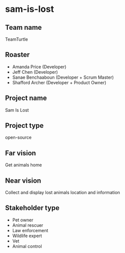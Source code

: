 # sam-is-lost

## Team name
TeamTurtle
## Roaster
* Amanda Price (Developer)
* Jeff Chen (Developer)
* Sanae Benchaaboun (Developer + Scrum Master)
* Shafford Archer (Developer + Product Owner)
## Project name
Sam Is Lost
## Project type
open-source 
## Far vision
Get animals home
## Near vision
Collect and display lost animals location and information 
## Stakeholder type
* Pet owner
* Animal rescuer 
* Law enforcement 
* Wildlife expert 
* Vet
* Animal control 
